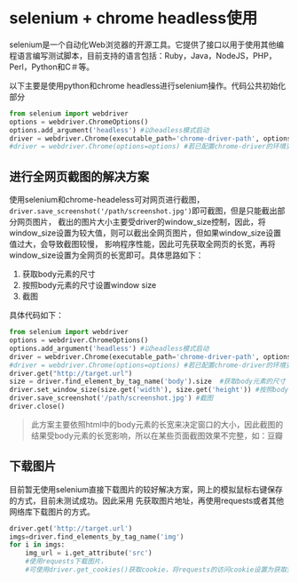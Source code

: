# selenium + chrome headless使用

selenium是一个自动化Web浏览器的开源工具。它提供了接口以用于使用其他编程语言编写测试脚本，目前支持的语言包括：Ruby，Java，NodeJS，PHP，Perl，Python和C＃等。

以下主要是使用python和chrome headless进行selenium操作。代码公共初始化部分
``` python
from selenium import webdriver
options = webdriver.ChromeOptions()
options.add_argument('headless') #以headless模式启动
driver = webdriver.Chrome(executable_path='chrome-driver-path', options=options)
#driver = webdriver.Chrome(options=options) #若已配置chrome-driver的环境变量可采用这种简单写法
```

## 进行全网页截图的解决方案
使用selenium和chrome-headeless可对网页进行截图，```driver.save_screenshot('/path/screenshot.jpg')```即可截图，但是只能截出部分网页图片，
截出的图片大小主要受driver的window_size控制，因此，将window_size设置为较大值，则可以截出全网页图片，但如果window_size设置值过大，会导致截图较慢，
影响程序性能，因此可先获取全网页的长宽，再将window_size设置为全网页的长宽即可。具体思路如下：
1. 获取body元素的尺寸
2. 按照body元素的尺寸设置window size
3. 截图

具体代码如下：
``` python
from selenium import webdriver
options = webdriver.ChromeOptions()
options.add_argument('headless') #以headless模式启动
driver = webdriver.Chrome(executable_path='chrome-driver-path', options=options)
#driver = webdriver.Chrome(options=options) #若已配置chrome-driver的环境变量可采用这种简单写法
driver.get("http://target.url")
size = driver.find_element_by_tag_name('body').size  #获取body元素的尺寸
driver.set_window_size(size.get('width'), size.get('height')) #按照body元素的尺寸设置window size
driver.save_screenshot('/path/screenshot.jpg') #截图
driver.close()
```
> 此方案主要依照html中的body元素的长宽来决定窗口的大小，因此截图的结果受body元素的长宽影响，所以在某些页面截图效果不完整，如：豆瓣

## 下载图片
目前暂无使用selenium直接下载图片的较好解决方案，网上的模拟鼠标右键保存的方式，目前未测试成功。因此采用
先获取图片地址，再使用requests或者其他网络库下载图片的方式。
``` python
driver.get('http://target.url')
imgs=driver.find_elements_by_tag_name('img')
for i in imgs:
    img_url = i.get_attribute('src')
    #使用requests下载图片，
    #可使用driver.get_cookies()获取cookie，将requests的访问cookie设置为获取到的cookie
```